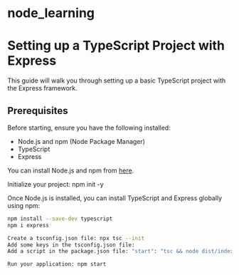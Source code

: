 # node_learning
# Setting up a TypeScript Project with Express

This guide will walk you through setting up a basic TypeScript project with the Express framework.

## Prerequisites

Before starting, ensure you have the following installed:

- Node.js and npm (Node Package Manager)
- TypeScript
- Express

You can install Node.js and npm from [here](https://nodejs.org/). 

Initialize your project: npm init -y

Once Node.js is installed, you can install TypeScript and Express globally using npm:

```bash
npm install --save-dev typescript
npm i express

Create a tsconfig.json file: npx tsc --init
Add some keys in the tsconfig.json file: 
Add a script in the package.json file: "start": "tsc && node dist/index.js"

Run your application: npm start

